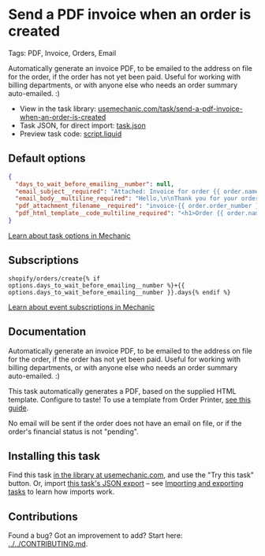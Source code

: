 # Send a PDF invoice when an order is created

Tags: PDF, Invoice, Orders, Email

Automatically generate an invoice PDF, to be emailed to the address on file for the order, if the order has not yet been paid. Useful for working with billing departments, or with anyone else who needs an order summary auto-emailed. :)

* View in the task library: [usemechanic.com/task/send-a-pdf-invoice-when-an-order-is-created](https://usemechanic.com/task/send-a-pdf-invoice-when-an-order-is-created)
* Task JSON, for direct import: [task.json](../../tasks/send-a-pdf-invoice-when-an-order-is-created.json)
* Preview task code: [script.liquid](./script.liquid)

## Default options

```json
{
  "days_to_wait_before_emailing__number": null,
  "email_subject__required": "Attached: Invoice for order {{ order.name }}",
  "email_body__multiline_required": "Hello,\n\nThank you for your order! Please see the attached invoice for details and payment options.\n\nThanks,\n{{ shop.name }}",
  "pdf_attachment_filename__required": "invoice-{{ order.order_number }}.pdf",
  "pdf_html_template__code_multiline_required": "<h1>Order {{ order.name }} for {{ shop.name }}</h1>\n\n<h2>Items</h2>\n\n<ul>\n  {% for line_item in order.line_items %}\n    <li>\n      {{ line_item.quantity }} x {{ line_item.title }}: {{ line_item.price | money_with_currency }}\n    </li>\n  {% endfor %}\n</ul>\n\n<h2>Totals</h2>\n\n<ul>\n  <li>Items: {{ order.total_line_items_price | money_with_currency }}</li>\n  <li>Discounts: {{ order.total_discounts | money_with_currency }}</li>\n  <li>Subtotal: {{ order.subtotal_price | money_with_currency }}</li>\n  <li>Total (including taxes, shipping, tips): {{ order.total_price | money_with_currency }}</li>\n</ul>\n\n<p>To arrange payment, contact {{ shop.customer_email }}.</p>"
}
```

[Learn about task options in Mechanic](https://docs.usemechanic.com/article/471-task-options)

## Subscriptions

```liquid
shopify/orders/create{% if options.days_to_wait_before_emailing__number %}+{{ options.days_to_wait_before_emailing__number }}.days{% endif %}
```

[Learn about event subscriptions in Mechanic](https://docs.usemechanic.com/article/408-subscriptions)

## Documentation

Automatically generate an invoice PDF, to be emailed to the address on file for the order, if the order has not yet been paid. Useful for working with billing departments, or with anyone else who needs an order summary auto-emailed. :)

This task automatically generates a PDF, based on the supplied HTML template. Configure to taste! To use a template from Order Printer, [see this guide](https://help.usemechanic.com/en/articles/3168408-migrating-templates-from-shopify-to-mechanic).

No email will be sent if the order does not have an email on file, or if the order's financial status is not "pending".

## Installing this task

Find this task [in the library at usemechanic.com](https://usemechanic.com/task/send-a-pdf-invoice-when-an-order-is-created), and use the "Try this task" button. Or, import [this task's JSON export](../../tasks/send-a-pdf-invoice-when-an-order-is-created.json) – see [Importing and exporting tasks](https://docs.usemechanic.com/article/505-importing-and-exporting-tasks) to learn how imports work.

## Contributions

Found a bug? Got an improvement to add? Start here: [../../CONTRIBUTING.md](../../CONTRIBUTING.md).
